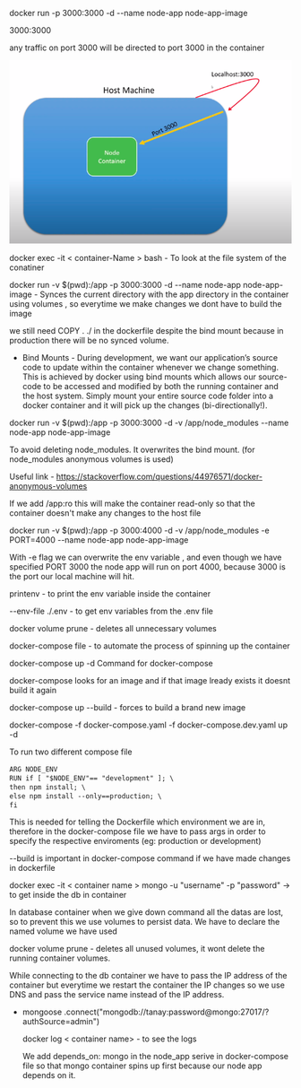 docker run -p 3000:3000 -d --name node-app node-app-image

3000:3000

any traffic on port 3000 will be directed to port 3000 in the container

![image](assets/ports.png)

docker exec -it < container-Name > bash - To look at the file system of the conatiner

docker run -v $(pwd):/app -p 3000:3000 -d --name node-app node-app-image - Synces the current directory with the app directory in the container using volumes , so everytime we make changes we dont have to build the image

we still need COPY . ./ in the dockerfile despite the bind mount because in production there will be no synced volume.

- Bind Mounts - During development, we want our application’s source code to update within the container whenever we change something. This is achieved by docker using bind mounts which allows our source-code to be accessed and modified by both the running container and the host system. Simply mount your entire source code folder into a docker container and it will pick up the changes (bi-directionally!).

docker run -v $(pwd):/app -p 3000:3000 -d -v /app/node_modules --name node-app node-app-image

To avoid deleting node_modules. It overwrites the bind mount. (for node_modules anonymous volumes is used)

Useful link - https://stackoverflow.com/questions/44976571/docker-anonymous-volumes

If we add /app:ro this will make the container read-only so that the container doesn't make any changes to the host file

docker run -v $(pwd):/app -p 3000:4000 -d -v /app/node_modules -e PORT=4000 --name node-app node-app-image

With -e flag we can overwrite the env variable , and even though we have specified PORT 3000 the node app will run on port 4000, because 3000 is the port our local machine will hit.

printenv - to print the env variable inside the container

--env-file ./.env - to get env variables from the .env file

docker volume prune - deletes all unnecessary volumes

docker-compose file - to automate the process of spinning up the container

docker-compose up -d
Command for docker-compose

docker-compose looks for an image and if that image lready exists it doesnt build it again

docker-compose up --build - forces to build a brand new image

docker-compose -f docker-compose.yaml -f docker-compose.dev.yaml up -d

To run two different compose file

```
ARG NODE_ENV
RUN if [ "$NODE_ENV"== "development" ]; \
then npm install; \
else npm install --only==production; \
fi
```

This is needed for telling the Dockerfile which environment we are in, therefore in the docker-compose file we have to pass args in order to specify the respective enviroments (eg: production or development)

--build is important in docker-compose command if we have made changes in dockerfile

docker exec -it < container name > mongo -u "username" -p "password" -> to get inside the db in container

In database container when we give down command all the datas are lost, so to prevent this we use volumes to persist data.
We have to declare the named volume we have used

docker volume prune - deletes all unused volumes, it wont delete the running container volumes.

While connecting to the db container we have to pass the IP address of the container but everytime we restart the container the IP changes so we use DNS and pass the service name instead of the IP address.

- mongoose
  .connect("mongodb://tanay:password@mongo:27017/?authSource=admin")

  docker log < container name> - to see the logs

  We add depends_on: mongo in the node_app serive in docker-compose file so that mongo container spins up first because our node app depends on it.
